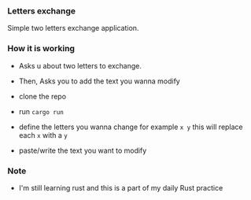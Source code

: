 ### Letters exchange
Simple two letters exchange application.

### How it is working
- Asks u about two letters to exchange.
- Then, Asks you to add the text you wanna modify

- clone the repo
- run `cargo run`
- define the letters you wanna change for example `x y` this will replace each `x` with a `y`
- paste/write the text you want to modify

### Note
- I'm still learning rust and this is a part of my daily Rust practice
